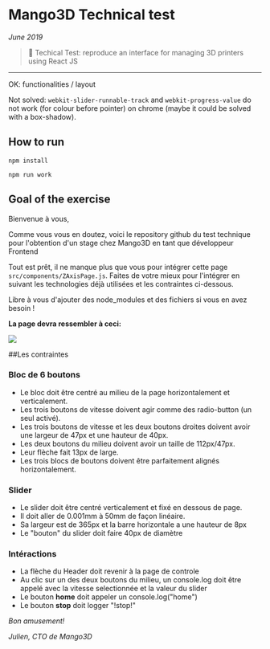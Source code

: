 # Mango3D Technical test

*June 2019*

> 🔨 Techical Test: reproduce an interface for managing 3D printers using React JS


* * *

OK: functionalities / layout

Not solved: `webkit-slider-runnable-track` and `webkit-progress-value` do not work (for colour before pointer) on chrome (maybe it could be solved with a box-shadow).

## How to run

`npm install`

`npm run work`


## Goal of the exercise

Bienvenue à vous,

Comme vous vous en doutez, voici le repository github du test
technique pour l'obtention d'un stage chez Mango3D en tant que développeur Frontend

Tout est prêt, il ne manque plus que vous pour intégrer cette page
```src/components/ZAxisPage.js```.
Faites de votre mieux pour l'intégrer en suivant les technologies déjà utilisées et
les contraintes ci-dessous.

Libre à vous d'ajouter des node_modules et des fichiers si vous en avez besoin !

**La page devra ressembler à ceci:**

![](screen.png)

##Les contraintes

### Bloc de 6 boutons
- Le bloc doit être centré au milieu de la page horizontalement et verticalement.
- Les trois boutons de vitesse doivent agir comme des radio-button (un seul activé).
- Les trois boutons de vitesse et les deux boutons droites doivent avoir une largeur de 47px
et une hauteur de 40px.
- Les deux boutons du milieu doivent avoir un taille de 112px/47px.
- Leur flèche fait 13px de large.
- Les trois blocs de boutons doivent être parfaitement alignés horizontalement.

### Slider
- Le slider doit être centré verticalement et fixé en dessous de page.
- Il doit aller de 0.001mm à 50mm de façon linéaire.
- Sa largeur est de 365px et la barre horizontale a une hauteur de 8px
- Le "bouton" du slider doit faire 40px de diamètre

### Intéractions
- La flèche du Header doit revenir à la page de controle
- Au clic sur un des deux boutons du milieu, un console.log doit être
appelé avec la vitesse selectionnée et la valeur du slider
- Le bouton **home** doit appeler un console.log("home")
- Le bouton **stop** doit logger "!stop!"

*Bon amusement!*

*Julien, CTO de Mango3D*
